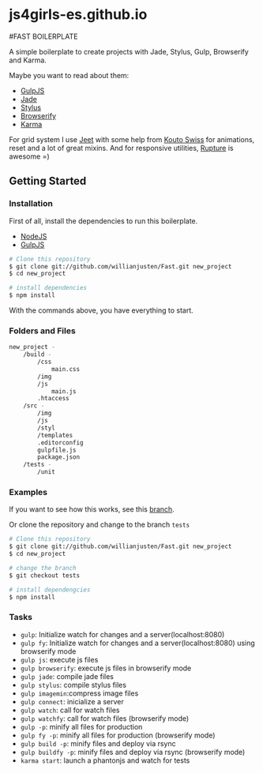 # js4girls-es.github.io

#FAST BOILERPLATE

A simple boilerplate to create projects with Jade, Stylus, Gulp, Browserify and Karma.

Maybe you want to read about them:
- [GulpJS](http://gulpjs.com/)
- [Jade](http://jade-lang.com/)
- [Stylus](http://learnboost.github.io/stylus/)
- [Browserify](http://browserify.org/)
- [Karma](http://karma-runner.github.io/)

For grid system I use [Jeet](http://jeet.gs/) with some help from [Kouto Swiss](http://kouto-swiss.io/) for animations, reset and a lot of great mixins. And for responsive utilities, [Rupture](https://github.com/jenius/rupture) is awesome =)


## Getting Started

### Installation

First of all, install the dependencies to run this boilerplate.

- [NodeJS](http://nodejs.org/)
- [GulpJS](http://gulpjs.com/)


```sh
# Clone this repository
$ git clone git://github.com/willianjusten/Fast.git new_project
$ cd new_project

# install dependencies
$ npm install
```

With the commands above, you have everything to start.

### Folders and Files

```sh
new_project -
	/build -
		/css
			main.css
		/img
		/js
			main.js
		.htaccess
	/src -
		/img
		/js
		/styl
		/templates
		.editorconfig
		gulpfile.js
		package.json
	/tests -
		/unit
```

### Examples

If you want to see how this works, see this [branch](https://github.com/willianjusten/Fast/tree/tests).

Or clone the repository and change to the branch `tests`

```sh
# Clone this repository
$ git clone git://github.com/willianjusten/Fast.git new_project
$ cd new_project

# change the branch
$ git checkout tests

# install dependengcies
$ npm install
```


### Tasks

- `gulp`: Initialize watch for changes and a server(localhost:8080)
- `gulp fy`: Initialize watch for changes and a server(localhost:8080) using browserify mode
- `gulp js`: execute js files
- `gulp browserify`: execute js files in browserify mode
- `gulp jade`: compile jade files
- `gulp stylus`: compile stylus files
- `gulp imagemin`:compress image files
- `gulp connect`: inicialize a server
- `gulp watch`: call for watch files
- `gulp watchfy`: call for watch files (browserify mode)
- `gulp -p`: minify all files for production
- `gulp fy -p`: minify all files for production (browserify mode)
- `gulp build -p`: minify files and deploy via rsync
- `gulp buildfy -p`: minify files and deploy via rsync (browserify mode)
- `karma start`: launch a phantonjs and watch for tests
